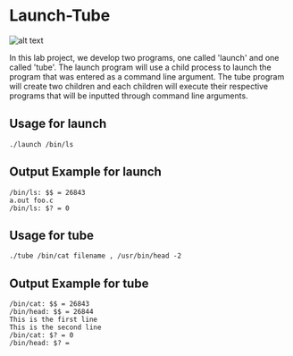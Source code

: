 # Launch-Tube

![alt text](https://media.giphy.com/media/s6S4NpLuw8o5G/giphy.gif "launch tube")

In this lab project, we develop two programs, one called 'launch' and one called 'tube'. The launch program will use a child process to launch the program that was entered as a command line argument. The tube program will create two children and each children will execute their respective programs that will be inputted through command line arguments.

## Usage for launch

```
./launch /bin/ls

```

## Output Example for launch

```
/bin/ls: $$ = 26843
a.out foo.c
/bin/ls: $? = 0
```
## Usage for tube

```
./tube /bin/cat filename , /usr/bin/head -2
```

## Output Example for tube

```
/bin/cat: $$ = 26843
/bin/head: $$ = 26844
This is the first line
This is the second line
/bin/cat: $? = 0
/bin/head: $? = 
```